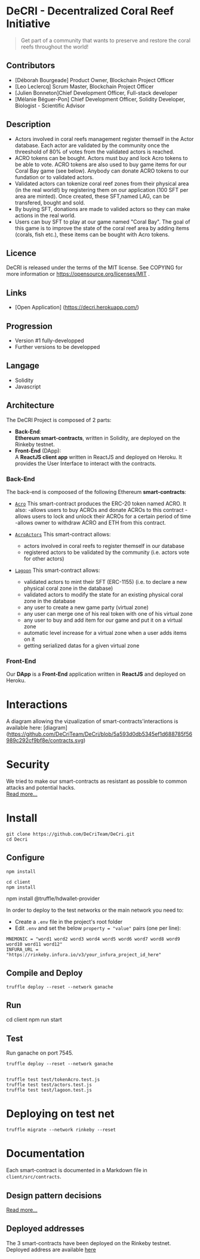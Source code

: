 # DeCRI - Decentralized Coral Reef Initiative

> Get part of a community that wants to preserve and restore the coral reefs throughout the world!

## Contributors

- [Déborah Bourgeade] Product Owner, Blockchain Project Officer
- [Leo Leclercq] Scrum Master, Blockchain Project Officer
- [Julien Bonneton]Chief Development Officer, Full-stack developer
- [Mélanie Béguer-Pon] Chief Development Officer, Solidity Developer, Biologist - Scientific Advisor
 
## Description

- Actors involved in coral reefs management register themself in the Actor database. Each actor are validated by the community once the threeshold of 80% of votes from the validated actors is reached.
- ACRO tokens can be bought. Actors must buy and lock Acro tokens to be able to vote. ACRO tokens are also used to buy game items for our Coral Bay game (see below). Anybody can donate ACRO tokens to our fundation or to validated actors.
- Validated actors can tokenize coral reef zones from their physical area (in the real world!) by registering them on our application (100 SFT per area are minted). Once created, these SFT,named LAG, can be transfered, bought and sold. 
- By buying SFT, donations are made to valided actors so they can make actions in the real world.
- Users can buy SFT to play at our game named "Coral Bay". The goal of this game is to improve the state of the coral reef area by adding items (corals, fish etc.), these items can be bought with Acro tokens.

## Licence
DeCRI is released under the terms of the MIT license.
See COPYING for more information or https://opensource.org/licenses/MIT .


## Links

* [Open Application] (https://decri.herokuapp.com/)

## Progression
* Version #1 fully-developped
* Further versions to be developped

## Langage 
* Solidity
* Javascript

## Architecture

The DeCRI Project is composed of 2 parts:

- **Back-End**:  
    **Ethereum smart-contracts**, written in Solidity, are deployed on the Rinkeby testnet.
- **Front-End** (DApp):  
    A **ReactJS client app** written in ReactJS and deployed on Heroku. It  provides the User Interface to interact with the contracts.

### Back-End

The back-end is compoosed of the following Ethereum **smart-contracts**:

- [`Acro`](contracts/acro.sol) This smart-contract produces the ERC-20 token named ACRO. It also:
    -allows users to buy ACROs and donate ACROs to this contract
    -allows users to lock and unlock their ACROs for a certain period of time
    -allows owner to withdraw ACRO and ETH from this contract.

- [`AcroActors`](contracts/AcroActors.sol) This smart-contract allows:
    - actors involved in coral reefs to register themself in our database
    - registered actors to be validated by the community (i.e. actors vote for other actors)

- [`Lagoon`](contracts/Lagoon.sol) This smart-contract allows:
    - validated actors to mint their SFT (ERC-1155) (i.e. to declare a new physical coral zone in the database)
    - validated actors to modify the state for an existing physical coral zone in the database
    - any user to create a new game party (virtual zone)
    - any user can merge one of his real token with one of his virtual zone
    - any user to buy and add item for our game and put it on a virtual zone
    - automatic level increase for a virtual zone when a user adds items on it
    - getting serialized datas for a given virtual zone


### Front-End

Our **DApp** is a **Front-End** application written in **ReactJS** and deployed on Heroku.


# Interactions
A diagram allowing the vizualization of smart-contracts'interactions is available here: [diagram] (https://github.com/DeCriTeam/DeCri/blob/5a593d0db5345ef1d688785f56989c292cf9bf8e/contracts.svg)

# Security
We tried to make our smart-contracts as resistant as possible to common attacks and potential hacks.  
[Read more...](https://github.com/DeCriTeam/DeCri/blob/b777252fc911795611e9478c73e75add523f5992/avoiding_common_attacks.md)

# Install

```
git clone https://github.com/DeCriTeam/DeCri.git
cd Decri
```

## Configure

```
npm install

cd client
npm install
```

npm install @truffle/hdwallet-provider

In order to deploy to the test networks or the main network you need to:

- Create a `.env` file in the project's root folder  
- Edit `.env` and set the below `property = "value"` pairs (one per line):

```
MNEMONIC = "word1 word2 word3 word4 word5 word6 word7 word8 word9 word10 word11 word12"
INFURA_URL = "https://rinkeby.infura.io/v3/your_infura_project_id_here"
```

## Compile and Deploy

```
truffle deploy --reset --network ganache

```

## Run

cd client
npm run start


## Test

Run ganache on port 7545.

```
truffle deploy --reset --network ganache


truffle test test/tokenAcro.test.js
truffle test test/actors.test.js
truffle test test/lagoon.test.js

```

# Deploying on test net
```
truffle migrate --network rinkeby --reset

```

# Documentation
Each smart-contract is documented in a Markdown file in `client/src/contracts`.

## Design pattern decisions
[Read more...](design_pattern_desicions.md)

## Deployed addresses
The 3 smart-contracts have been deployed on the Rinkeby testnet.
Deployed address are available [here](https://github.com/DeCriTeam/DeCri/blob/b777252fc911795611e9478c73e75add523f5992/deployed_addresses.md)



